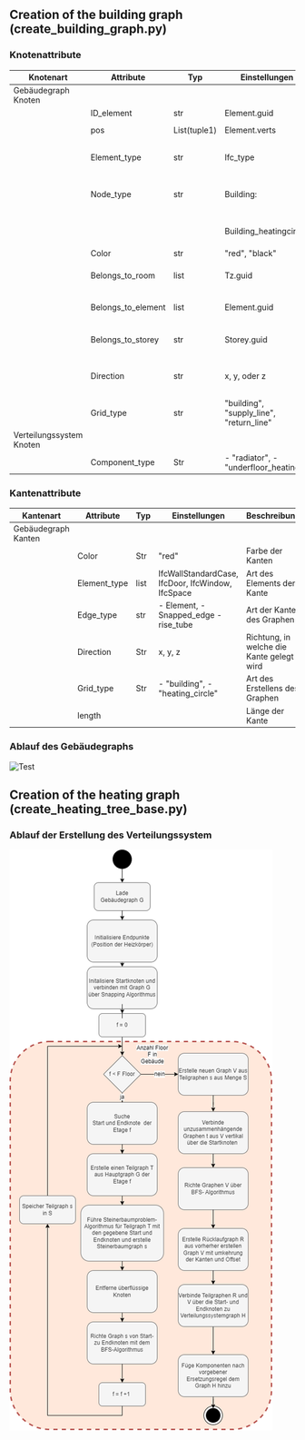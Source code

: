 ## Creation of the building graph (create_building_graph.py)

### Knotenattribute
| Knotenart              | Attribute        | Typ           | Einstellungen       | Beschreibung                                                   |
|------------------------|------------------|---------------|---------------------|----------------------------------------------------------------|
| Gebäudegraph Knoten   |                  |               |                     |                                                                |
|                        | ID_element       | str           | Element.guid        | Einzigartige ID des Elements                                   |
|                        | pos              | List(tuple1)  | Element.verts       | Liste von drei dreidimensionalen Punkten (x,y,z) jeweils als tuple |
|                        | Element_type     | str           | Ifc_type            | Art des Elements: IfcWallStandardCase, IfcDoor, IfcWindow, IfcSpace |
|                        | Node_type        | str           | Building:           | - "ifc_element_node", - "snapped_node_IfcWindow" - snapped_node_IfcDoor - snapped_node_IfcWallStandardCase |
|                        |                  |               | Building_heatingcircle: | - "delivery_supply", - "delivery_node_supply", - "source", - "distributor" |
|                        | Color            | str           | "red", "black"      | Farbe des Knotens                                              |
|                        | Belongs_to_room  | list          | Tz.guid             | Gibt die Beziehung des Elements zu welchem Raum (Room_ID) der Knoten gehört |
|                        | Belongs_to_element | list        | Element.guid        | Gibt die Beziehung des Elements zu welchem Element (Element_ID) der Knoten gehört |
|                        | Belongs_to_storey | str          | Storey.guid         | Gibt die Beziehung des Elements zu welchem Storey ("storey_iD") der Knoten gehört |
|                        | Direction        | str           | x, y, oder z        | Gibt die Richtung an, wie die Knoten und deren Elemente im Koordinatensystem ausgerichtet sind |
|                        | Grid_type        | str           | "building", "supply_line", "return_line" | Art des Erstellens des Graphen                                  |
| Verteilungssystem Knoten |                  |               |                     |                                                                |
|                        | Component_type   | Str           | - "radiator", - "underfloor_heating" | Gibt die Komponentenart des Knotens an (z.B. Radiator)         |

### Kantenattribute

| Kantenart             | Attribute        | Typ           | Einstellungen       | Beschreibung                                                   |
|-----------------------|------------------|---------------|---------------------|----------------------------------------------------------------|
| Gebäudegraph Kanten  |                  |               |                     |                                                                |
|                       | Color            | Str           | "red"               | Farbe der Kanten                                               |
|                       | Element_type     | list          | IfcWallStandardCase, IfcDoor, IfcWindow, IfcSpace | Art des Elements der Kante                                       |
|                       | Edge_type        | str           | - Element, - Snapped_edge - rise_tube | Art der Kante des Graphen                                       |
|                       | Direction        | Str           | x, y, z             | Richtung, in welche die Kante gelegt wird                      |
|                       | Grid_type        | Str           | - "building", - "heating_circle" | Art des Erstellens des Graphen                                  |
|                       | length           |                |                     | Länge der Kante                                                |

### Ablauf des Gebäudegraphs

![Test](../../../docs/source/distribution-guide/AblaufdiagrammGebäudegraph.png)

## Creation of the heating graph (create_heating_tree_base.py)

### Ablauf der Erstellung des Verteilungssystem

![Test](../../../docs/source/distribution-guide/AblaufdiagrammVerteilungssystem.png)

